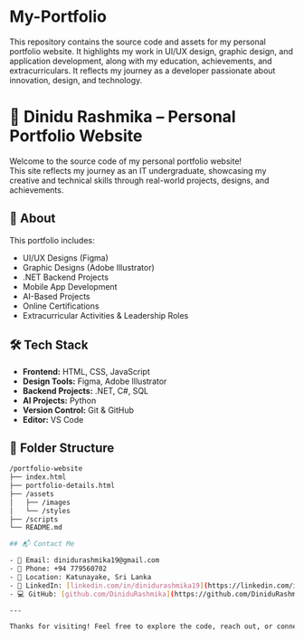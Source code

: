 # My-Portfolio
This repository contains the source code and assets for my personal portfolio website. It highlights my work in UI/UX design, graphic design, and application development, along with my education, achievements, and extracurriculars. It reflects my journey as a developer passionate about innovation, design, and technology.


# 🎨 Dinidu Rashmika – Personal Portfolio Website

Welcome to the source code of my personal portfolio website!  
This site reflects my journey as an IT undergraduate, showcasing my creative and technical skills through real-world projects, designs, and achievements.

## 📌 About

This portfolio includes:
- UI/UX Designs (Figma)
- Graphic Designs (Adobe Illustrator)
- .NET Backend Projects
- Mobile App Development
- AI-Based Projects
- Online Certifications
- Extracurricular Activities & Leadership Roles

## 🛠️ Tech Stack

- **Frontend:** HTML, CSS, JavaScript  
- **Design Tools:** Figma, Adobe Illustrator  
- **Backend Projects:** .NET, C#, SQL  
- **AI Projects:** Python  
- **Version Control:** Git & GitHub  
- **Editor:** VS Code  

## 📂 Folder Structure

```bash
/portfolio-website
├── index.html
├── portfolio-details.html
├── /assets
│   ├── /images
│   └── /styles
├── /scripts
└── README.md

## 📬 Contact Me

- 📧 Email: dinidurashmika19@gmail.com  
- 📱 Phone: +94 779560702  
- 📍 Location: Katunayake, Sri Lanka  
- 🔗 LinkedIn: [linkedin.com/in/dinidurashmika19](https://linkedin.com/in/dinidurashmika19)  
- 💻 GitHub: [github.com/DiniduRashmika](https://github.com/DiniduRashmika)

---

Thanks for visiting! Feel free to explore the code, reach out, or connect 🚀